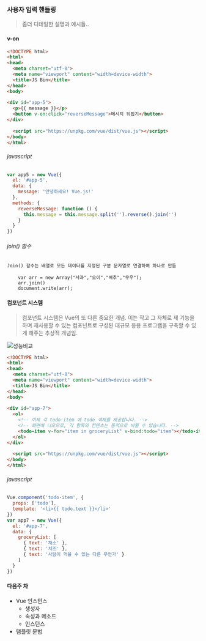 
### 사용자 입력 핸들링

> 좀더 디테일한 설명과 예시들..

#### v-on
```html
<!DOCTYPE html>
<html>
<head>
  <meta charset="utf-8">
  <meta name="viewport" content="width=device-width">
  <title>JS Bin</title>
</head>
<body>
  
<div id="app-5">
  <p>{{ message }}</p>
  <button v-on:click="reverseMessage">메시지 뒤집기</button>
</div>
  
  <script src="https://unpkg.com/vue/dist/vue.js"></script>
</body>
</html>
```
###### javascript
```javascript
var app5 = new Vue({
  el: '#app-5',
  data: {
    message: '안녕하세요! Vue.js!'
  },
  methods: {
    reverseMessage: function () {
      this.message = this.message.split('').reverse().join('')
    }
  }
})
```

###### join() 함수

```
Join() 함수는 배열로 모든 데이터를 지정된 구분 문자열로 연결하여 하나로 만듬

    var arr = new Array("사과","오이","배추","무우");
    arr.join()
    document.write(arr);

```

#### 컴포넌트 시스템 
> 컴포넌트 시스템은 Vue의 또 다른 중요한 개념. 
이는 작고 그 자체로 제 기능을 하며 재사용할 수 있는 컴포넌트로 구성된 대규모 응용 프로그램을 구축할 수 있게 해주는 추상적 개념임.

![성능비교](https://kr.vuejs.org/images/components.png)

```html
<!DOCTYPE html>
<html>
<head>
  <meta charset="utf-8">
  <meta name="viewport" content="width=device-width">
  <title>JS Bin</title>
</head>
<body>
  
<div id="app-7">
  <ol>
    <!-- 이제 각 todo-item 에 todo 객체를 제공합니다. -->
    <!-- 화면에 나오므로, 각 항목의 컨텐츠는 동적으로 바뀔 수 있습니다. -->
    <todo-item v-for="item in groceryList" v-bind:todo="item"></todo-item>
  </ol>
</div>
  
  <script src="https://unpkg.com/vue/dist/vue.js"></script>
</body>
</html>
```
###### javascript
```javascript
Vue.component('todo-item', {
  props: ['todo'],
  template: '<li>{{ todo.text }}</li>'
})
var app7 = new Vue({
  el: '#app-7',
  data: {
    groceryList: [
      { text: '채소' },
      { text: '치즈' },
      { text: '사람이 먹을 수 있는 다른 무언가' }
    ]
  }
})
```






#### 다음주 차

+ Vue 인스턴스
  + 생성자
  + 속성과 메소드
  + 인스턴스
+ 탬플릿 문법

